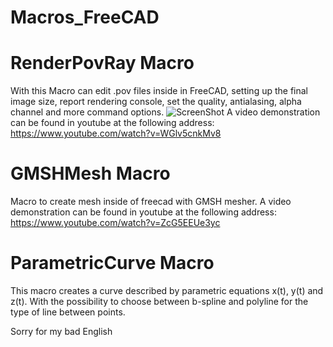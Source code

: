 # Macros_FreeCAD

# RenderPovRay Macro
With this Macro can edit .pov files inside in FreeCAD, setting up the final image size, report rendering console, set the quality, antialasing, alpha channel and more command options.
![ScreenShot](http://forum.freecadweb.org/download/file.php?id=11584&sid=0cde3387e67973111286aba69c1debf6{url})
A video demonstration can be found in youtube at the following address:
https://www.youtube.com/watch?v=WGlv5cnkMv8

# GMSHMesh Macro
Macro to create mesh inside of freecad with GMSH mesher.
A video demonstration can be found in youtube at the following address:
https://www.youtube.com/watch?v=ZcG5EEUe3yc

# ParametricCurve Macro
This macro creates a curve described by parametric equations x(t), y(t) and z(t). With the possibility to choose between b-spline and polyline for the type of line between points.


Sorry for my bad English


